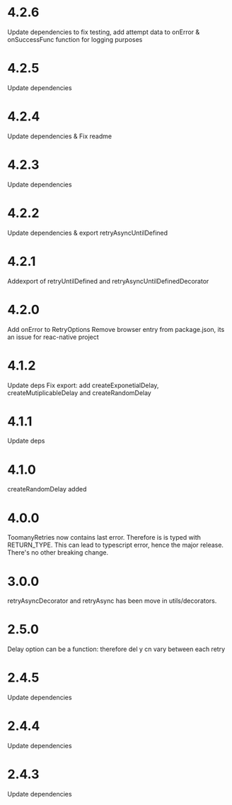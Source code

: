 # 4.2.6

Update dependencies to fix testing, add attempt data to onError & onSuccessFunc
function for logging purposes

# 4.2.5

Update dependencies

# 4.2.4

Update dependencies & Fix readme

# 4.2.3

Update dependencies

# 4.2.2

Update dependencies & export retryAsyncUntilDefined

# 4.2.1

Addexport of retryUntilDefined and retryAsyncUntilDefinedDecorator

# 4.2.0

Add onError to RetryOptions Remove browser entry from package.json, its an issue
for reac-native project

# 4.1.2

Update deps Fix export: add createExponetialDelay, createMutiplicableDelay and
createRandomDelay

# 4.1.1

Update deps

# 4.1.0

createRandomDelay added

# 4.0.0

ToomanyRetries now contains last error. Therefore is is typed with RETURN_TYPE.
This can lead to typescript error, hence the major release. There's no other
breaking change.

# 3.0.0

retryAsyncDecorator and retryAsync has been move in utils/decorators.

# 2.5.0

Delay option can be a function: therefore del y cn vary between each retry

# 2.4.5

Update dependencies

# 2.4.4

Update dependencies

# 2.4.3

Update dependencies
